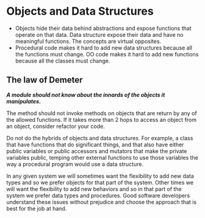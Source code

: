 # Objects and Data Structures
* Objects hide their data behind abstractions and expose functions that operate on that data. Data structure expose their data and have no meaningful functions. The concepts are virtual opposites.
* Procedural code makes it hard to add new data structures because all the functions must change. OO code makes it hard to add new functions because all the classes must change.

## The law of Demeter

**_A module should not know about the innards of the objects it manipulates._**

The method should not invoke methods on objects that are return by any of the allowed functions. If it takes more than 2 hops to access an object from an object, consider refactor your code.

Do not do the hybrids of objects and data structures. For example, a class that have functions that do significant things, and that also have either public variables or public accessors and mutators that make the private variables public, temping other external functions to use those variables the way a procedural program would use a data structure.

In any given system we will sometimes want the flexibility to add new data types and so we prefer objects for that part of the system. Other times we will want the flexibility to add new behaviors and so in that part of the system we prefer data types and procedures. Good software developers understand these issues without prejudice and choose the approach that is best for the job at hand.
